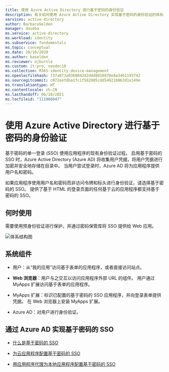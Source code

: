 ```yaml
---
title: 使用 Azure Active Directory 进行基于密码的身份验证
description: 有关如何使用 Azure Active Directory 实现基于密码的身份验证的体系结构指南。
services: active-directory
author: BarbaraSelden
manager: daveba
ms.service: active-directory
ms.workload: identity
ms.subservice: fundamentals
ms.topic: conceptual
ms.date: 10/10/2020
ms.author: baselden
ms.reviewer: ajburnle
ms.custom: it-pro, seodec18
ms.collection: M365-identity-device-management
ms.openlocfilehash: 737a073a0360842d2ddd8010970e8a3461193742
ms.sourcegitcommit: c072eefdba1fc1f582005cdd549218863d1e149e
ms.translationtype: HT
ms.contentlocale: zh-CN
ms.lasthandoff: 06/10/2021
ms.locfileid: "111966047"
---
```

# <a name="password-based-authentication-with-azure-active-directory"></a>使用 Azure Active Directory 进行基于密码的身份验证

基于密码的单一登录 (SSO) 使用应用程序的现有身份验证过程。 启用基于密码的 SSO 时，Azure Active Directory (Azure AD) 将收集用户凭据，将用户凭据进行加密并安全地存储在目录中。 当用户尝试登录时，Azure AD 将为应用程序提供用户名和密码。

如果应用程序使用用户名和密码而非访问令牌和标头进行身份验证，请选择基于密码的 SSO。 提供了基于 HTML 的登录页面的任何基于云的应用程序都支持基于密码的 SSO。 

## <a name="use-when"></a>何时使用

需要使用预身份验证进行保护，并通过密码保管库将 SSO 提供给 Web 应用。

![体系结构图](./media/authentication-patterns/password-based-sso-auth.png)


## <a name="components-of-system"></a>系统组件

* 用户：从“我的应用”访问基于表单的应用程序，或者直接访问站点。 

* **Web 浏览器**：用户与之交互以访问应用程序外部 URL 的组件。 用户通过 MyApps 扩展访问基于表单的应用程序。 

* MyApps 扩展：标识已配置的基于密码的 SSO 应用程序，并向登录表单提供凭据。 在 Web 浏览器上安装 MyApps 扩展。 

* Azure AD：对用户进行身份验证。

## <a name="implement-password-based-sso-with-azure-ad"></a>通过 Azure AD 实现基于密码的 SSO

* [什么是基于密码的 SSO](../manage-apps/what-is-single-sign-on.md) 

* [为云应用程序配置基于密码的 SSO](../manage-apps/configure-password-single-sign-on-non-gallery-applications.md)

* [用应用程序代理为本地应用程序配置基于密码的 SSO](../app-proxy/application-proxy-configure-single-sign-on-password-vaulting.md)